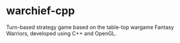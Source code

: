 warchief-cpp
============

Turn-based strategy game based on the table-top wargame Fantasy Warriors, developed using C++ and OpenGL.
